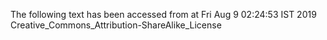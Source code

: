 The following text has been accessed from at Fri Aug 9 02:24:53 IST 2019
Creative_Commons_Attribution-ShareAlike_License
